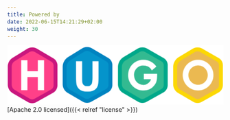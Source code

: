 ```yaml
---
title: Powered by
date: 2022-06-15T14:21:29+02:00
weight: 30
---
```

[![Hugo](logo/Hugo.svg)](https://gohugo.io "Hugo")
[Apache 2.0 licensed]({{< relref "license" >}})